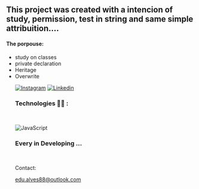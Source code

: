 ## This project was created with a intencion of study, permission, test in string and same simple attribuition....

#### The porpouse: 
<ul>
<li>study on classes
<li>private declaration
<li>Heritage
<li>Overwrite

<br/>


[![Instagram](https://img.shields.io/badge/Instagram-E4405F?style=for-the-badge&logo=instagram&logoColor=white)](https://instagram.com/edualves88)
[![Linkedin](https://img.shields.io/badge/LinkedIn-0077B5?style=for-the-badge&logo=linkedin&logoColor=white)](https://linkedin.com/in/edualves88)

### Technologies 👨‍💻 :  
<br/>

![JavaScript](https://img.shields.io/badge/JavaScript-F7DF1E?style=for-the-badge&logo=javascript&logoColor=black)

### Every in Developing ... 
<br/>

Contact:

edu.alves88@outlook.com
